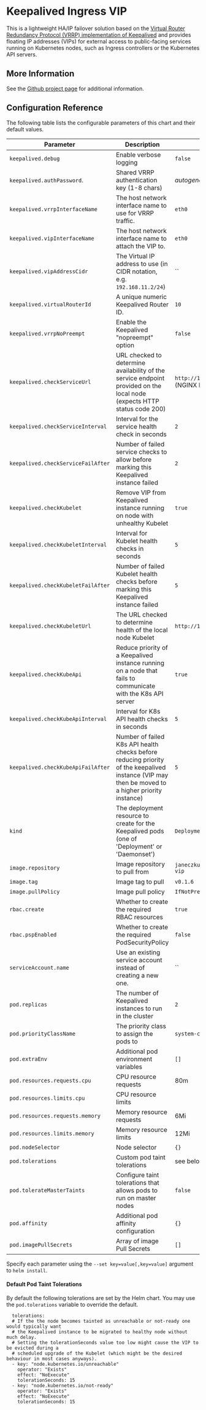 # Keepalived Ingress VIP

This is a lightweight HA/IP failover solution based on the [Virtual Router Redundancy Protocol (VRRP) implementation of Keepalived](https://keepalived.readthedocs.io/en/latest/case_study_failover.html) and provides floating IP addresses (VIPs) for external access to public-facing services running on Kubernetes nodes, such as Ingress controllers or the Kubernetes API servers.

## More Information

See the [Github project page](https://github.com/janeczku/keepalived-ingress-vip/tree/master) for additional information.

## Configuration Reference

The following table lists the configurable parameters of this chart and their default values.

| Parameter                           | Description                                                      | Default                                             |
| ----------------------------------- | -----------------------------------------------------------------| --------------------------------------------------- |
| `keepalived.debug`                  | Enable verbose logging                                           | `false`                                             |
| `keepalived.authPassword`.          | Shared VRRP authentication key (1-8 chars)                       | _autogenerated_                                     |
| `keepalived.vrrpInterfaceName`      | The host network interface name to use for VRRP traffic.         | `eth0`                                              |
| `keepalived.vipInterfaceName`       | The host network interface name to attach the VIP to.            | `eth0`                                              |
| `keepalived.vipAddressCidr`         | The Virtual IP address to use (in CIDR notation, e.g. `192.168.11.2/24`) | ``                                          |
| `keepalived.virtualRouterId`        | A unique numeric Keepalived Router ID.                           | `10`                                                |
| `keepalived.vrrpNoPreempt`          | Enable the Keepalived "nopreempt" option                         | `false`                                             |
| `keepalived.checkServiceUrl`        | URL checked to determine availability of the service endpoint provided on the local node (expects HTTP status code 200) | `http://127.0.0.1:10254/healthz` (NGINX Ingress Controller) |
| `keepalived.checkServiceInterval`   | Interval for the service health check in seconds                 | `2`                                                 |
| `keepalived.checkServiceFailAfter`  | Number of failed service checks to allow before marking this Keepalived instance failed | `2`                          |
| `keepalived.checkKubelet`           | Remove VIP from Keepalived instance running on node with unhealthy Kubelet | `true`                                    |
| `keepalived.checkKubeletInterval`   | Interval for Kubelet health checks in seconds                    | `5`                                                 |
| `keepalived.checkKubeletFailAfter`  | Number of failed Kubelet health checks before marking this Keepalived instance failed | `5`                            |
| `keepalived.checkKubeletUrl`        | The URL checked to determine health of the local node Kubelet | `http://127.0.0.1:10248/healthz`                       |
| `keepalived.checkKubeApi`           | Reduce priority of a Keepalived instance running on a node that fails to communicate with the K8s API server | `true`  |
| `keepalived.checkKubeApiInterval`   | Interval for K8s API health checks in seconds                    | `5`                                                 |
| `keepalived.checkKubeApiFailAfter`  | Number of failed K8s API health checks before reducing priority of the keepalived instance (VIP may then be moved to a higher priority instance) | `5` |
| `kind`                              | The deployment resource to create for the Keepalived pods (one of 'Deployment' or 'Daemonset') | `Deployment`          |
| `image.repository`                  | Image repository to pull from                                    | `janeczku/keepalived-ingress-vip`                   |
| `image.tag`                         | Image tag to pull                                                | `v0.1.6`                                            |
| `image.pullPolicy`                  | Image pull policy                                                | `IfNotPresent`                                      |
| `rbac.create`                       | Whether to create the required RBAC resources                    | `true`                                              |
| `rbac.pspEnabled`                   | Whether to create the required PodSecurityPolicy                 | `false`                                             |
| `serviceAccount.name`               | Use an existing service account instead of creating a new one.   | ``                                                  |
| `pod.replicas`                      | The number of Keepalived instances to run in the cluster         | `2`                                                 |
| `pod.priorityClassName`             | The priority class to assign the pods to                         | `system-cluster-critical`                           |
| `pod.extraEnv`                      | Additional pod environment variables                             | `[]`                                                |
| `pod.resources.requests.cpu`        | CPU resource requests                                            | 80m                                                 |
| `pod.resources.limits.cpu`          | CPU resource limits                                              |                                                     |
| `pod.resources.requests.memory`     | Memory resource requests                                         | 6Mi                                                 |
| `pod.resources.limits.memory`       | Memory resource limits                                           | 12Mi                                                |
| `pod.nodeSelector`                  | Node selector                                                    | `{}`                                                |
| `pod.tolerations`                   | Custom pod taint tolerations                                     | see below for the default                           |
| `pod.tolerateMasterTaints`          | Configure taint tolerations that allows pods to run on master nodes | `false`                                          |
| `pod.affinity`                      | Additional pod affinity configuration                            | `{}`                                                |
| `pod.imagePullSecrets`              | Array of image Pull Secrets                                      | `[]`                                                |

Specify each parameter using the `--set key=value[,key=value]` argument to `helm install`.

#### Default Pod Taint Tolerations

By default the following tolerations are set by the Helm chart. You may use the `pod.tolerations` variable to override the default.

```
  tolerations:
  # If the the node becomes tainted as unreachable or not-ready one would typically want
  # the Keepalived instance to be migrated to healthy node without much delay.
  # Setting the tolerationSeconds value too low might cause the VIP to be evicted during a
  # scheduled upgrade of the Kubelet (which might be the desired behaviour in most cases anyways).
  - key: "node.kubernetes.io/unreachable"
    operator: "Exists"
    effect: "NoExecute"
    tolerationSeconds: 15
  - key: "node.kubernetes.io/not-ready"
    operator: "Exists"
    effect: "NoExecute"
    tolerationSeconds: 15
```